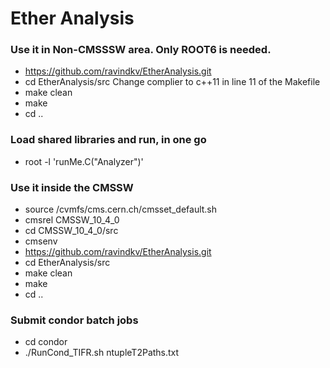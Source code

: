 # Ether Analysis
  
### Use it in Non-CMSSSW area. Only ROOT6 is needed.
* https://github.com/ravindkv/EtherAnalysis.git
* cd EtherAnalysis/src
Change complier to c++11 in line 11 of the Makefile
* make clean 
* make
* cd .. 

### Load shared libraries and run, in one go ### 
* root -l 'runMe.C("Analyzer")'

 
### Use it inside the CMSSW  ###  
* source /cvmfs/cms.cern.ch/cmsset_default.sh
* cmsrel CMSSW_10_4_0
* cd CMSSW_10_4_0/src
* cmsenv
* https://github.com/ravindkv/EtherAnalysis.git
* cd EtherAnalysis/src
* make clean 
* make
* cd .. 

### Submit condor batch jobs  ###

* cd condor
* ./RunCond_TIFR.sh ntupleT2Paths.txt
